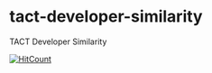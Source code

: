 # tact-developer-similarity
TACT Developer Similarity

[![HitCount](http://hits.dwyl.io/teamtact/https://github.com/teamtact/tact-developer-similarity-py.svg)](http://hits.dwyl.io/teamtact/https://github.com/teamtact/tact-developer-similarity-py)
